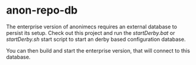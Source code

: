 anon-repo-db
============

The enterprise version of anonimecs requires an external database to persist its setup. Check out this project and run the _startDerby.bat_ or _startDerby.sh_ start script to start an derby based configuration database.

You can then build and start the enterprise version, that will connect to this database.
